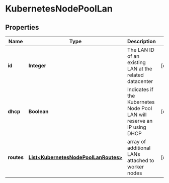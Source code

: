 

# KubernetesNodePoolLan

## Properties

| Name | Type | Description | Notes |
| ------------ | ------------- | ------------- | ------------- |
| **id** | **Integer** | The LAN ID of an existing LAN at the related datacenter |  [optional] |
| **dhcp** | **Boolean** | Indicates if the Kubernetes Node Pool LAN will reserve an IP using DHCP |  [optional] |
| **routes** | [**List&lt;KubernetesNodePoolLanRoutes&gt;**](KubernetesNodePoolLanRoutes.md) | array of additional LANs attached to worker nodes |  [optional] |


